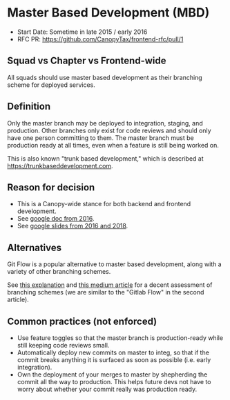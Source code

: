 # Master Based Development (MBD)
- Start Date: Sometime in late 2015 / early 2016
- RFC PR: https://github.com/CanopyTax/frontend-rfc/pull/1

## Squad vs Chapter vs Frontend-wide
All squads should use master based development as their branching scheme for deployed services.

## Definition
Only the master branch may be deployed to integration, staging, and production.
Other branches only exist for code reviews and should only have one person committing to them. The master branch must
be production ready at all times, even when a feature is still being worked on.

This is also known "trunk based development," which is described at https://trunkbaseddevelopment.com.

## Reason for decision
- This is a Canopy-wide stance for both backend and frontend development.
- See [google doc from 2016](https://docs.google.com/document/d/1_mgzp0gSO-LZV5UlFCEWtyCILyBEDorijuyqZhwXXr4).
- See [google slides from 2016 and 2018](https://docs.google.com/presentation/d/1Ya-NKCShuJuWcb6hbHA6TooXnR3nob_BhWUTWK2QORA).

## Alternatives
Git Flow is a popular alternative to master based development, along with a variety of other branching schemes.

See [this explanation](https://trunkbaseddevelopment.com/alternative-branching-models/) and
[this medium article](https://medium.com/@patrickporto/4-branching-workflows-for-git-30d0aaee7bf) for a decent assessment of
branching schemes (we are similar to the "Gitlab Flow" in the second article).

## Common practices (not enforced)
- Use feature toggles so that the master branch is production-ready while still keeping code reviews small.
- Automatically deploy new commits on master to integ, so that if the commit breaks anything it is surfaced
  as soon as possible (i.e. early integration).
- Own the deployment of your merges to master by shepherding the commit all the way to production. This
  helps future devs not have to worry about whether your commit really was production ready.
